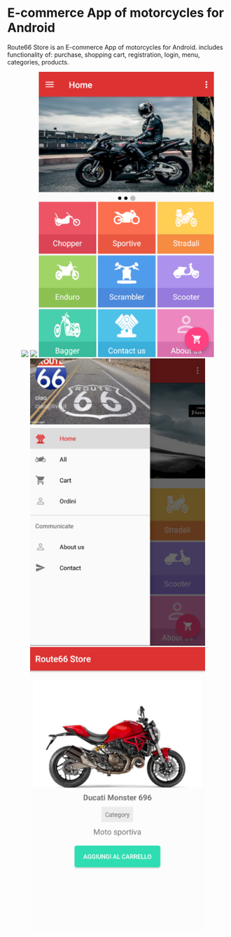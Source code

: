 # E-commerce App of motorcycles for Android

Route66 Store is an  E-commerce App of motorcycles for Android. includes functionality of: purchase, shopping cart, registration, login, menu, categories, products.

<div align="center">
    <img src="/Screen/1png" width="400px"</img> 
    <img src="/Screen/2).png" width="400px"</img>  
    <img src="/Screen/3.png" width="400px"</img> 
    <img src="/Screen/4.png" width="400px"</img> 
    <img src="/Screen/5.png" width="400px"</img> 
</div>

